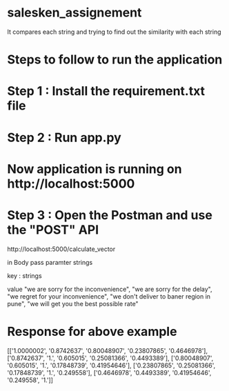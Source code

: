 # salesken_assignement
It compares each string and trying to find out the similarity with each string

# Steps to follow to run the application

# Step 1 : Install the requirement.txt file

# Step 2 : Run app.py

# Now application is running on http://localhost:5000

# Step 3 : Open the Postman and use the "POST" API

http://localhost:5000/calculate_vector

in Body pass paramter strings

key  :   strings 

value      "we are sorry for the inconvenience",
              "we are sorry for the delay",
              "we regret for your inconvenience",
              "we don't deliver to baner region in pune",
              "we will get you the best possible rate"

# Response for above example

[['1.0000002', '0.8742637', '0.80048907', '0.23807865', '0.4646978'], ['0.8742637', '1.', '0.605015', '0.25081366', '0.4493389'], ['0.80048907', '0.605015', '1.', '0.17848739', '0.41954646'], ['0.23807865', '0.25081366', '0.17848739', '1.', '0.249558'], ['0.4646978', '0.4493389', '0.41954646', '0.249558', '1.']]

